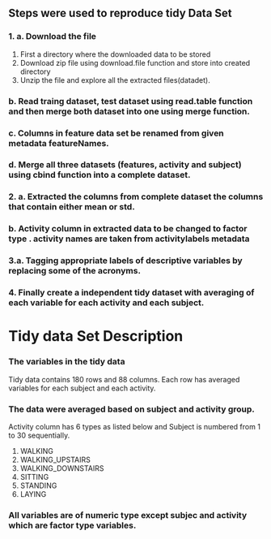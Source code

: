 ## Steps were used to reproduce tidy Data Set

### 1. a. Download the file
1. First a directory where the downloaded data to be stored
2. Download zip file using download.file function and store into created directory
3. Unzip the file and explore all the extracted files(datadet).
### b. Read traing dataset, test dataset using read.table function  and then merge both dataset into one using merge function.
### c. Columns in feature data set be renamed from given metadata featureNames.
### d. Merge all three datasets (features, activity and subject) using cbind function into a complete dataset.
### 2. a. Extracted the columns from complete dataset the columns that contain either mean or std.
### b. Activity column in extracted data to be changed to factor type . activity names are taken from activitylabels metadata
### 3.a. Tagging appropriate labels of descriptive variables by replacing some of the acronyms.
### 4. Finally create a independent tidy dataset with averaging of each variable for each activity and each subject.

# Tidy data Set Description

### The variables in the tidy data
Tidy data contains 180 rows and 88 columns. Each row has averaged variables for each subject and each activity.

### The data were averaged based on subject and activity group.
Activity column has 6 types as listed below and Subject is numbered from 1 to 30 sequentially.

1. WALKING
2. WALKING_UPSTAIRS
3. WALKING_DOWNSTAIRS
4. SITTING
5. STANDING
6. LAYING


### All variables are of numeric type except subjec and activity which are factor type  variables.
